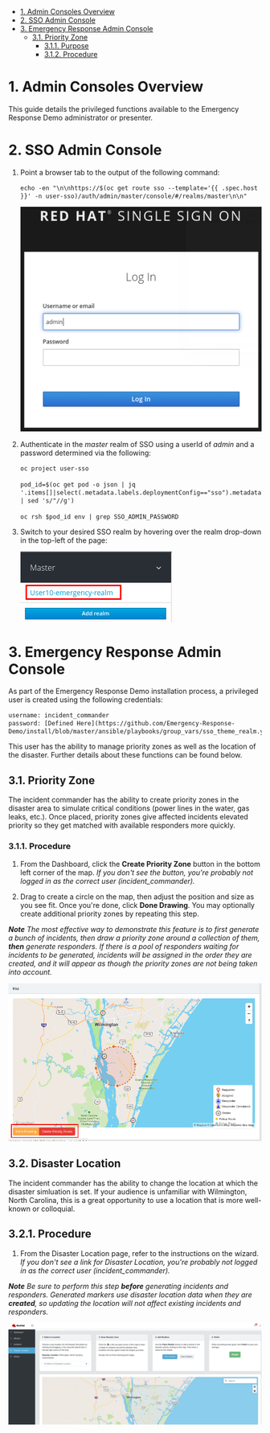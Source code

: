 - [1. Admin Consoles Overview](#1-admin-consoles-overview)
- [2. SSO Admin Console](#2-sso-admin-console)
- [3. Emergency Response Admin Console](#3-emergency-response-admin-console)
  - [3.1. Priority Zone](#31-priority-zone)
    - [3.1.1. Purpose](#311-purpose)
    - [3.1.2. Procedure](#312-procedure)


# 1. Admin Consoles Overview

This guide details the privileged functions available to the Emergency Response Demo administrator or presenter.

# 2. SSO Admin Console

1. Point a browser tab to the output of the following command:
   ```
   echo -en "\n\nhttps://$(oc get route sso --template='{{ .spec.host }}' -n user-sso)/auth/admin/master/console/#/realms/master\n\n"
   ```
   ![SSO Admin Login](images/sso_admin_login.png)



2.  Authenticate in the _master_ realm of SSO using a userId of _admin_ and a password determined via the following:
    ```
    oc project user-sso

    pod_id=$(oc get pod -o json | jq '.items[]|select(.metadata.labels.deploymentConfig=="sso").metadata.name' | sed 's/"//g')

    oc rsh $pod_id env | grep SSO_ADMIN_PASSWORD

    ```

3.  Switch to your desired SSO realm by hovering over the realm drop-down in the top-left of the page:
   
    ![Realm selection](images/sso_select_realm.png)

# 3. Emergency Response Admin Console

As part of the Emergency Response Demo installation process, a privileged user is created using the following credentials:

```
username: incident_commander
password: [Defined Here](https://github.com/Emergency-Response-Demo/install/blob/master/ansible/playbooks/group_vars/sso_theme_realm.yml#L7)
```

This user has the ability to manage priority zones as well as the location of the disaster. Further details about these functions can be found below.

## 3.1. Priority Zone

The incident commander has the ability to create priority zones in the disaster area to simulate critical conditions (power lines in the water, gas leaks, etc.). Once placed, priority zones give affected incidents elevated priority so they get matched with available responders more quickly.

### 3.1.1. Procedure

1. From the Dashboard, click the **Create Priority Zone** button in the bottom left corner of the map. *If you don't see the button, you're probably not logged in as the correct user (incident_commander).*

2. Drag to create a circle on the map, then adjust the position and size as you see fit. Once you're done, click **Done Drawing**. You may optionally create additional priority zones by repeating this step.

_**Note** The most effective way to demonstrate this feature is to first generate a bunch of incidents, then draw a priority zone around a collection of them, **then** generate responders. If there is a pool of responders waiting for incidents to be generated, incidents will be assigned in the order they are created, and it will appear as though the priority zones are not being taken into account._

![Create Priority Zone](images/create_priority_zone.png)

## 3.2. Disaster Location

The incident commander has the ability to change the location at which the disaster simluation is set. If your audience is unfamiliar with Wilmington, North Carolina, this is a great opportunity to use a location that is more well-known or colloquial.

## 3.2.1. Procedure

1. From the Disaster Location page, refer to the instructions on the wizard. *If you don't see a link for Disaster Location, you're probably not logged in as the correct user (incident_commander).*

_**Note** Be sure to perform this step **before** generating incidents and responders. Generated markers use disaster location data when they are **created**, so updating the location will not affect existing incidents and responders._

![Change Disaster Location](images/change_disaster_location.png)

